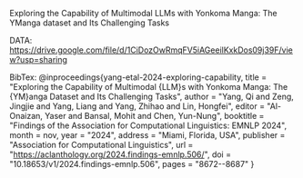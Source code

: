 Exploring the Capability of Multimodal LLMs with Yonkoma Manga: The YManga dataset and Its Challenging Tasks

DATA: https://drive.google.com/file/d/1CiDozOwRmqFV5iAGeeilKxkDos09j39F/view?usp=sharing

BibTex: @inproceedings{yang-etal-2024-exploring-capability, title = "Exploring the Capability of Multimodal {LLM}s with Yonkoma Manga: The {YM}anga Dataset and Its Challenging Tasks", author = "Yang, Qi and Zeng, Jingjie and Yang, Liang and Yang, Zhihao and Lin, Hongfei", editor = "Al-Onaizan, Yaser and Bansal, Mohit and Chen, Yun-Nung", booktitle = "Findings of the Association for Computational Linguistics: EMNLP 2024", month = nov, year = "2024", address = "Miami, Florida, USA", publisher = "Association for Computational Linguistics", url = "https://aclanthology.org/2024.findings-emnlp.506/", doi = "10.18653/v1/2024.findings-emnlp.506", pages = "8672--8687" }

